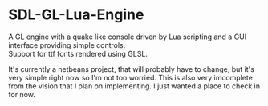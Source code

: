 SDL-GL-Lua-Engine
=================

A GL engine with a quake like console driven by Lua scripting and a GUI interface providing simple controls.  
Support for ttf fonts rendered using GLSL.

It's currently a netbeans project, that will probably have to change, but it's very simple right now so I'm not too worried.
This is also very imcomplete from the vision that I plan on implementing.  I just wanted a place to check in for now.
